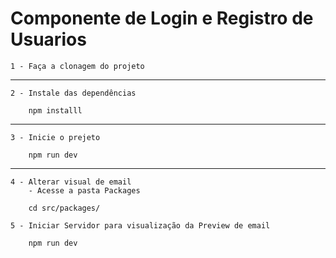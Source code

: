 # Componente de Login e Registro de Usuarios

    1 - Faça a clonagem do projeto

__________________________________________________
    2 - Instale das dependências

```shell
    npm installl
```
__________________________________________________
    3 - Inicie o prejeto

```shell
    npm run dev
```
___________________________________________________
    4 - Alterar visual de email
        - Acesse a pasta Packages

```shell
    cd src/packages/
```

    5 - Iniciar Servidor para visualização da Preview de email

```shell
    npm run dev
```